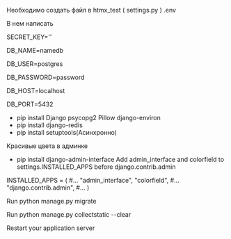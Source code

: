 Необходимо создать файл в htmx_test ( settings.py ) .env

В нем написать

SECRET_KEY=''

DB_NAME=namedb

DB_USER=postgres

DB_PASSWORD=password

DB_HOST=localhost

DB_PORT=5432

- pip install Django psycopg2 Pillow django-environ
- pip install django-redis
- pip install setuptools(Асинхронно)

Красивые цвета в админке

- pip install django-admin-interface
  Add admin_interface and colorfield to settings.INSTALLED_APPS before django.contrib.admin

INSTALLED_APPS = (
#...
"admin_interface",
"colorfield",
#...
"django.contrib.admin",
#...
)

Run python manage.py migrate

Run python manage.py collectstatic --clear

Restart your application server
